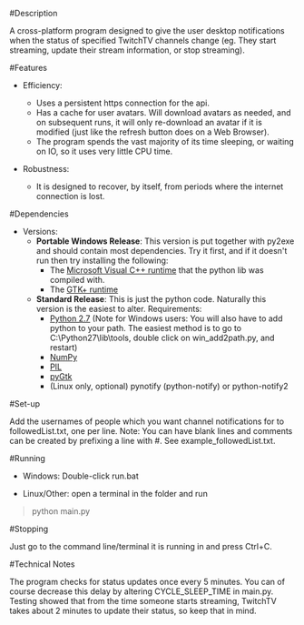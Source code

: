 #Description

A cross-platform program designed to give the user desktop notifications when the status of specified TwitchTV channels change (eg. They start streaming, update their stream information, or stop streaming).

#Features

* Efficiency:
	* Uses a persistent https connection for the api.
	* Has a cache for user avatars. Will download avatars as needed, and on subsequent runs, it will only re-download an avatar if it is modified (just like the refresh button does on a Web Browser).
	* The program spends the vast majority of its time sleeping, or waiting on IO, so it uses very little CPU time.

* Robustness: 
	* It is designed to recover, by itself, from periods where the internet connection is lost.

#Dependencies

* Versions:
	* **Portable Windows Release**: This version is put together with py2exe and should contain most dependencies. Try it first, and if it doesn't run then try installing the following:
		* The [Microsoft Visual C++ runtime](http://www.microsoft.com/en-us/download/details.aspx?id=29) that the python lib was compiled with.
		* The [GTK+ runtime](http://www.gtk.org/download/index.php)
	* **Standard Release**: This is just the python code. Naturally this version is the easiest to alter. Requirements:
		* [Python 2.7](https://www.python.org/downloads/) (Note for Windows users: You will also have to add python to your path. The easiest method is to go to C:\Python27\lib\tools, double click on win_add2path.py, and restart)
		* [NumPy](http://sourceforge.net/projects/numpy/files/NumPy/)
		* [PIL](http://www.pythonware.com/products/pil/)
		* [pyGtk](http://www.pygtk.org/downloads.html)
		* (Linux only, optional) pynotify (python-notify) or python-notify2

#Set-up

Add the usernames of people which you want channel notifications for to followedList.txt, one per line. Note: You can have blank lines and comments can be created by prefixing a line with #. See example_followedList.txt.

#Running

* Windows:
	Double-click run.bat

* Linux/Other:
	open a terminal in the folder and run
> python main.py

#Stopping

Just go to the command line/terminal it is running in and press Ctrl+C.

#Technical Notes

The program checks for status updates once every 5 minutes. You can of course decrease this delay by altering CYCLE_SLEEP_TIME in main.py. Testing showed that from the time someone starts streaming, TwitchTV takes about 2 minutes to update their status, so keep that in mind.